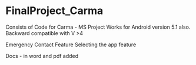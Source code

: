 # FinalProject_Carma
Consists of Code for Carma - MS Project
Works for Android version 5.1 also.
Backward compatible with V >4

Emergency Contact Feature
Selecting the app feature

Docs - in word and pdf added
